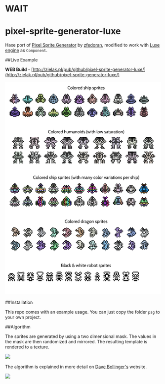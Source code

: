 # WAIT

pixel-sprite-generator-luxe
======================

Haxe port of [Pixel Sprite Generator](https://github.com/zfedoran/pixel-sprite-generator) by [zfedoran](https://github.com/zfedoran), modified to work with [Luxe engine](http://luxeengine.com) as `Component`.

##Live Example

**WEB Build** - [http://zielak.pl/pub/github/pixel-sprite-generator-luxe/](http://zielak.pl/pub/github/pixel-sprite-generator-luxe/)

<img src="https://raw.githubusercontent.com/Zielak/pixel-sprite-generator-luxe/master/doc/screenshot.png">

##Installation

This repo comes with an example usage. You can just copy the folder `psg` to your own project.

##Algorithm

The sprites are generated by using a two dimensional mask. The values in the mask are then randomized and mirrored. The resulting template is rendered to a texture.

<a href="http://web.archive.org/web/20080228054410/http://www.davebollinger.com/works/pixelspaceships/"><img src="https://raw.githubusercontent.com/Zielak/pixel-sprite-generator-luxe/master/doc/algorithm-1.png"></a>

The algorithm is explained in more detail on [Dave Bollinger's](http://web.archive.org/web/20080228054410/http://www.davebollinger.com/works/pixelspaceships/) website.

<a href="http://web.archive.org/web/20080228054410/http://www.davebollinger.com/works/pixelspaceships/"><img src="https://raw.githubusercontent.com/Zielak/pixel-sprite-generator-luxe/master/doc/algorithm-0.png"></a>

